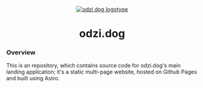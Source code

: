 <p align="center">
    <a href="https://odzi.dog">
        <picture>
            <source media="(prefers-color-scheme: dark)" srcset="https://assets.k8s.odzi.dog/odzi-assets/logotypes/odzi-dog-small-white.svg">
            <source media="(prefers-color-scheme: light)" srcset="https://assets.k8s.odzi.dog/odzi-assets/logotypes/odzi-dog-small-black.svg">
            <img alt="odzi dog logotype" src="https://assets.k8s.odzi.dog/odzi-assets/logotypes/odzi-dog-small-black.svg">
        </picture>
    </a>
</p>

<h1 align="center">odzi.dog</h1>

### Overview

This is an repository, which contains source code for odzi.dog's main landing application; it's a static multi-page website, hosted on Github Pages and built using Astro.